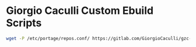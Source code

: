 # Giorgio Caculli Custom Ebuild Scripts
```bash
wget -P /etc/portage/repos.conf/ https://gitlab.com/GiorgioCaculli/gzc-gentoo-repo/-/raw/master/gzc-gentoo-repo.conf
```
